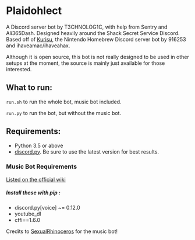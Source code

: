 # Plaidohlect
A Discord server bot by T3CHNOLOG1C, with help from Sentry and Ali365Dash. Designed heavily around the Shack Secret Service Discord.
Based off of [Kurisu](https://github.com/916253/Kurisu), the Nintendo Homebrew Discord server bot by 916253 and ihaveamac/ihaveahax.

Although it is open source, this bot is not really designed to be used in other setups at the moment, the source is mainly just available for those interested.

## What to run:
`run.sh` to run the whole bot, music bot included.

`run.py` to run the bot, but without the music bot.
## Requirements:
* Python 3.5 or above
* [discord.py](https://github.com/Rapptz/discord.py). Be sure to use the latest version for best results.

### Music Bot Requirements

[Listed on the official wiki](https://github.com/Just-Some-Bots/MusicBot/wiki)

##### Install these with pip :
- discord.py[voice] ~= 0.12.0
- youtube_dl
- cffi==1.6.0

Credits to [SexualRhinoceros](https://github.com/just-some-bots/MusicBot) for the music bot!
